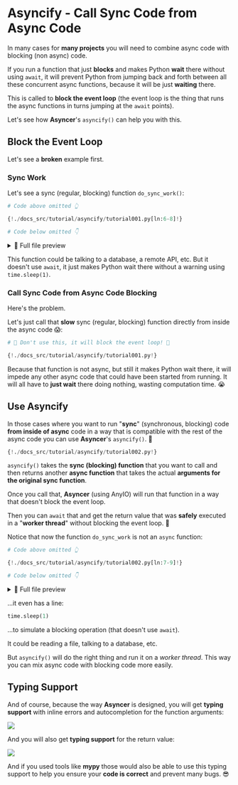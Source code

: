 # Asyncify - Call Sync Code from Async Code

In many cases for **many projects** you will need to combine async code with blocking (non async) code.

If you run a function that just **blocks** and makes Python **wait** there without using `await`, it will prevent Python from jumping back and forth between all these concurrent async functions, because it will be just **waiting** there.

This is called to **block the event loop** (the event loop is the thing that runs the async functions in turns jumping at the `await` points).

Let's see how **Asyncer**'s `asyncify()` can help you with this.

## Block the Event Loop

Let's see a **broken** example first.

### Sync Work

Let's see a sync (regular, blocking) function `do_sync_work()`:

```Python hl_lines="3-5"
# Code above omitted 👆

{!./docs_src/tutorial/asyncify/tutorial001.py[ln:6-8]!}

# Code below omitted 👇
```

<details>
<summary>👀 Full file preview</summary>

```Python
# 🚨 Don't use this, it will block the event loop! 🚨

{!./docs_src/tutorial/asyncify/tutorial001.py!}
```

</details>

This function could be talking to a database, a remote API, etc. But it doesn't use `await`, it just makes Python wait there without a warning using `time.sleep(1)`.

### Call Sync Code from Async Code Blocking

Here's the problem.

Let's just call that **slow** sync (regular, blocking) function directly from inside the async code 😱:

```Python hl_lines="14"
# 🚨 Don't use this, it will block the event loop! 🚨

{!./docs_src/tutorial/asyncify/tutorial001.py!}
```

Because that function is not async, but still it makes Python wait there, it will impede any other async code that could have been started from running. It will all have to **just wait** there doing nothing, wasting computation time. 😭

## Use Asyncify

In those cases where you want to run "**sync**" (synchronous, blocking) code **from inside of async** code in a way that is compatible with the rest of the async code you can use **Asyncer**'s `asyncify()`. 🚀

```Python hl_lines="4  13"
{!./docs_src/tutorial/asyncify/tutorial002.py!}
```

`asyncify()` takes the **sync (blocking) function** that you want to call and then returns another **async function** that takes the actual **arguments for the original sync function**.

Once you call that, **Asyncer** (using AnyIO) will run that function in a way that doesn't block the event loop.

Then you can `await` that and get the return value that was **safely** executed in a "**worker thread**" without blocking the event loop. 🎉

Notice that now the function `do_sync_work` is not an `async` function:

```Python hl_lines="3-5"
# Code above omitted 👆

{!./docs_src/tutorial/asyncify/tutorial002.py[ln:7-9]!}

# Code below omitted 👇
```

<details>
<summary>👀 Full file preview</summary>

```Python
{!./docs_src/tutorial/asyncify/tutorial002.py!}
```

</details>

...it even has a line:

```python
time.sleep(1)
```

...to simulate a blocking operation (that doesn't use `await`).

It could be reading a file, talking to a database, etc.

But `asyncify()` will do the right thing and run it on a *worker thread*. This way you can mix async code with blocking code more easily.

## Typing Support

And of course, because the way **Asyncer** is designed, you will get **typing support** with inline errors and autocompletion for the function arguments:

<img class="shadow" src="/docs/img/tutorial/asyncify/image01.png">

And you will also get **typing support** for the return value:

<img class="shadow" src="/docs/img/tutorial/asyncify/image02.png">

And if you used tools like **mypy** those would also be able to use this typing support to help you ensure your **code is correct** and prevent many bugs. 😎
